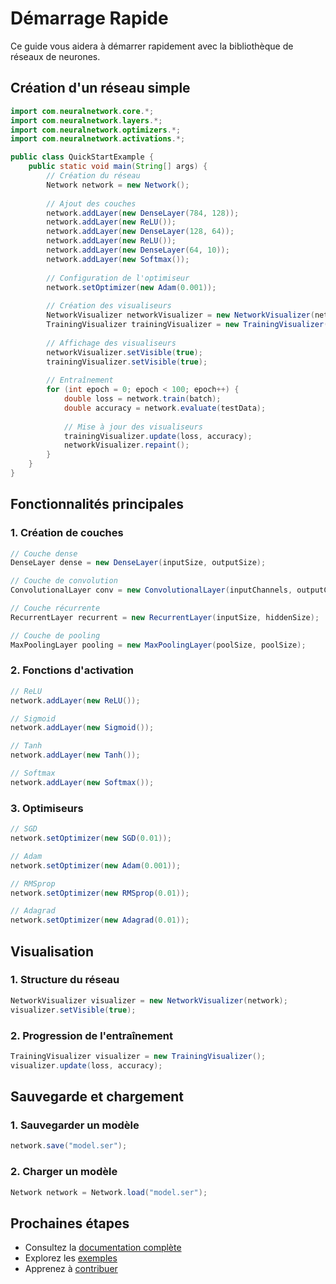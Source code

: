 # Démarrage Rapide

Ce guide vous aidera à démarrer rapidement avec la bibliothèque de réseaux de neurones.

## Création d'un réseau simple

```java
import com.neuralnetwork.core.*;
import com.neuralnetwork.layers.*;
import com.neuralnetwork.optimizers.*;
import com.neuralnetwork.activations.*;

public class QuickStartExample {
    public static void main(String[] args) {
        // Création du réseau
        Network network = new Network();
        
        // Ajout des couches
        network.addLayer(new DenseLayer(784, 128));
        network.addLayer(new ReLU());
        network.addLayer(new DenseLayer(128, 64));
        network.addLayer(new ReLU());
        network.addLayer(new DenseLayer(64, 10));
        network.addLayer(new Softmax());
        
        // Configuration de l'optimiseur
        network.setOptimizer(new Adam(0.001));
        
        // Création des visualiseurs
        NetworkVisualizer networkVisualizer = new NetworkVisualizer(network);
        TrainingVisualizer trainingVisualizer = new TrainingVisualizer();
        
        // Affichage des visualiseurs
        networkVisualizer.setVisible(true);
        trainingVisualizer.setVisible(true);
        
        // Entraînement
        for (int epoch = 0; epoch < 100; epoch++) {
            double loss = network.train(batch);
            double accuracy = network.evaluate(testData);
            
            // Mise à jour des visualiseurs
            trainingVisualizer.update(loss, accuracy);
            networkVisualizer.repaint();
        }
    }
}
```

## Fonctionnalités principales

### 1. Création de couches

```java
// Couche dense
DenseLayer dense = new DenseLayer(inputSize, outputSize);

// Couche de convolution
ConvolutionalLayer conv = new ConvolutionalLayer(inputChannels, outputChannels, kernelSize, kernelSize);

// Couche récurrente
RecurrentLayer recurrent = new RecurrentLayer(inputSize, hiddenSize);

// Couche de pooling
MaxPoolingLayer pooling = new MaxPoolingLayer(poolSize, poolSize);
```

### 2. Fonctions d'activation

```java
// ReLU
network.addLayer(new ReLU());

// Sigmoid
network.addLayer(new Sigmoid());

// Tanh
network.addLayer(new Tanh());

// Softmax
network.addLayer(new Softmax());
```

### 3. Optimiseurs

```java
// SGD
network.setOptimizer(new SGD(0.01));

// Adam
network.setOptimizer(new Adam(0.001));

// RMSprop
network.setOptimizer(new RMSprop(0.01));

// Adagrad
network.setOptimizer(new Adagrad(0.01));
```

## Visualisation

### 1. Structure du réseau

```java
NetworkVisualizer visualizer = new NetworkVisualizer(network);
visualizer.setVisible(true);
```

### 2. Progression de l'entraînement

```java
TrainingVisualizer visualizer = new TrainingVisualizer();
visualizer.update(loss, accuracy);
```

## Sauvegarde et chargement

### 1. Sauvegarder un modèle

```java
network.save("model.ser");
```

### 2. Charger un modèle

```java
Network network = Network.load("model.ser");
```

## Prochaines étapes

- Consultez la [documentation complète](index.md)
- Explorez les [exemples](examples.md)
- Apprenez à [contribuer](CONTRIBUTING.md) 